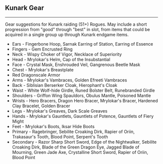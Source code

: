 ## Kunark Gear

---
Gear suggestions for Kunark raiding (51+) Rogues. May include a short progression from "good" through "best" in slot, from items that could be acquired in a single group up through Kunark endgame items.

* Ears - Fingerbone Hoop, Sarnak Earring of Station, Earring of Essence
* Fingers - Gem Encrusted Ring
* Neck - Wispy Choker of Vigor, Necklace of Superiority
* Head - Mrylokar's Helm, Cap of the Insubstantial
* Face - Crystal Mask, Enshrouded Veil, Gangrenous Beetle Mask
* Chest - Mrylokar's Breastplate
* Red Dragonscale Armor
* Arms - Mrylokar's Vambraces, Golden Efreeti Vambraces
* Back - Siblisian Berserker Cloak, Hierophant's Cloak
* Waist - White Wolf-hide Girdle, Runed Bolster Belt, Runebranded Girdle
* Shoulders - Griffon Wing Spauldors, Obulus Mantle, Poisoned Mantle
* Wrists - Hero Bracers, Dragon Hero Bracer, Mrylokar's Bracer, Hardened Clay Bracelet, Golden Bracer
* Legs - Mrylokar's Greaves, Dark Scale Greaves
* Hands - Mrylokar's Gauntlets, Gauntlets of Potence, Gauntlets of Fiery Might
* Feet - Mrylokar's Boots, Iksar Hide Boots
* Primary - Ragebringer, Sebilite Croaking Dirk, Rapier of Oriin, Trakasaur's Tooth, Blood Point, Serpent's Tooth
* Secondary - Razor Sharp Short Sword, Edge of the Nightwalker, Sebilite Croaking Dirk, Blade of the Green Dragon Eye, Jagged Blade of Mourning, Green Jade Axe, Crystalline Short Sword, Rapier of Oriin, Blood Point
